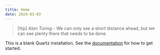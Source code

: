 ```yaml
---
title: Home
date: 2024-03-03
---
```


> [!tip] *Alan Turing* - We can only see a short distance ahead, but we can see plenty there that needs to be done.


This is a blank Quartz installation.
See the [documentation](https://quartz.jzhao.xyz) for how to get started.
